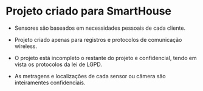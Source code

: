 # Projeto criado para SmartHouse
- Sensores são baseados em necessidades pessoais de cada cliente.

- Projeto criado apenas para registros e protocolos de comunicação wireless.

- O projeto está incompleto o restante do projeto e confidencial, tendo em vista os protocolos da lei de LGPD.

- As metragens e localizações de cada sensor ou câmera são inteiramentes confidenciais.
